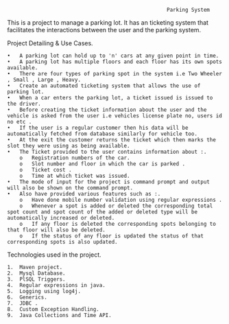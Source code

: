                                                         Parking System
                                                        
                                                        
This is a project to manage a parking lot. It has an  ticketing system that facilitates the interactions between the user and the parking system.

Project Detailing & Use Cases.

    •	A parking lot can hold up to 'n' cars at any given point in time.
    •	A parking lot has multiple floors and each floor has its own spots available.
    •	There are four types of parking spot in the system i.e Two Wheeler , Small , Large , Heavy.
    •	Create an automated ticketing system that allows the use of parking lot.
    •	When a car enters the parking lot, a ticket issued is issued to the driver.
    •	Before creating the ticket information about the user and the vehicle is asked from the user i.e vehicles license plate no, users id no etc .
    •	If the user is a regular customer then his data will be automatically fetched from database similarly for vehicle too.
    •	At the exit the customer returns the ticket which then marks the slot they were using as being available.
    •	The Ticket provided to the user contains information about :.
        o	Registration numbers of the car.
        o	Slot number and floor in which the car is parked .
        o	Ticket cost .
        o	Time at which ticket was issued.
    •	The mode of input for the project is command prompt and output will also be shown on the command prompt.
    •	Also have provided various features such as :.
        o	Have done mobile number validation using regular expressions .
        o	Whenever a spot is added or deleted the corresponding total spot count and spot count of the added or deleted type will be automatically increased or deleted.
        o	If any floor is deleted the corresponding spots belonging to that floor will also be deleted.
        o	If the status of any floor is updated the status of that corresponding spots is also updated.



Technologies used in the project.

    1.	Maven project.
    2.	Mysql Database.
    3.	PlSQL Triggers.
    4.	Regular expressions in java.
    5.	Logging using log4j.
    6.	Generics.
    7.	JDBC .
    8.	Custom Exception Handling.
    9.	Java Collections and Time API.

